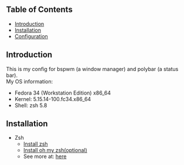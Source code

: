 ## Table of Contents
- [Introduction](#Introduction)
- [Installation](#Installation)
- [Configuration](#Configuration)

## Introduction
This is my config for bspwm (a window manager) and polybar (a status bar).<br />
My OS information:
- Fedora 34 (Workstation Edition) x86_64
- Kernel: 5.15.14-100.fc34.x86_64
- Shell: zsh 5.8

## Installation
- Zsh
  - [Install zsh](https://github.com/ohmyzsh/ohmyzsh/wiki/Installing-ZSH)
  - [Install oh my zsh(optional)](https://github.com/ohmyzsh/ohmyzsh)
  - See more at: [here](https://www.sitepoint.com/zsh-tips-tricks/)
